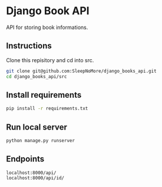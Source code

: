 # Django Book API

API for storing book informations.

## Instructions

Clone this repisitory and cd into src.

```bash
git clone git@github.com:SleepNoMore/django_books_api.git
cd django_books_api/src
```

## Install requirements

```bash
pip install -r requirements.txt
```

## Run local server

```py
python manage.py runserver
```

## Endpoints

```url
localhost:8000/api/
localhost:8000/api/id/
```
